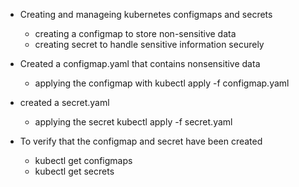 - Creating and manageing kubernetes configmaps and secrets

	- creating a configmap to store non-sensitive data
	- creating secret to handle sensitive information securely

- Created a configmap.yaml that contains nonsensitive data
	- applying the configmap with kubectl apply -f configmap.yaml
- created a secret.yaml
	- applying the secret kubectl apply -f secret.yaml

- To verify that the configmap and secret have been created
	- kubectl get configmaps
	- kubectl get secrets
